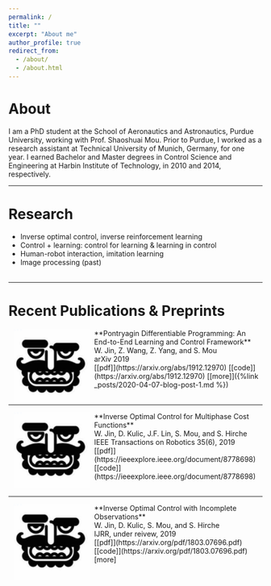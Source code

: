 ```yaml
---
permalink: /
title: ""
excerpt: "About me"
author_profile: true
redirect_from: 
  - /about/
  - /about.html
---
```


About
=====
I am a PhD student at the School of Aeronautics and Astronautics, Purdue University, working with Prof. Shaoshuai Mou. Prior to Purdue, I worked as a research assistant at Technical University of Munich, Germany, for one year. I earned Bachelor and Master degrees in Control Science and Engineering at Harbin Institute of Technology, in 2010 and 2014, respectively.

-----


Research
======
* Inverse optimal control, inverse reinforcement learning 
* Control + learning: control for learning & learning in control
* Human-robot interaction, imitation learning
* Image processing (past) <br /><br />

-----







Recent Publications & Preprints
======
<!-- ![image](images/myicon.jpeg){: style="float: left; padding:16px" height="20px" width="200px"} -->
<img src="images/myicon.jpeg" alt="Kitten" title="A cute kitten" width="150" height="150" align="left" hspace="10" />
**Pontryagin Differentiable Programming: An End-to-End Learning and Control Framework** <br />
W. Jin, Z. Wang, Z. Yang, and S. Mou<br />
arXiv 2019 <br />
[[pdf]](https://arxiv.org/abs/1912.12970) [[code]](https://arxiv.org/abs/1912.12970) [[more]]({%link _posts/2020-04-07-blog-post-1.md %})<br /><br />





-----

<img src="images/myicon.jpeg" alt="Kitten" title="A cute kitten" width="150" height="150" align="left" hspace="10" />
**Inverse Optimal Control for Multiphase Cost Functions** <br />
W. Jin, D. Kulic, J.F. Lin, S. Mou, and S. Hirche <br />
IEEE Transactions on Robotics 35(6), 2019 <br />
[[pdf]](https://ieeexplore.ieee.org/document/8778698) [[code]](https://ieeexplore.ieee.org/document/8778698)<br /><br />




------


<!-- ![image](images/myicon.jpeg){: style="float: left" height="20px" width="150px"} -->
<img src="images/myicon.jpeg" alt="Kitten" title="A cute kitten" width="150" height="150" align="left" hspace="10" />
**Inverse Optimal Control with Incomplete Observations** <br />
W. Jin, D. Kulic, S. Mou, and S. Hirche <br />
IJRR, under reivew, 2019<br />
[[pdf]](https://arxiv.org/pdf/1803.07696.pdf) [[code]](https://arxiv.org/pdf/1803.07696.pdf) [more]














